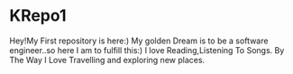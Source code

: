 # KRepo1
Hey!My First repository is here:)
My golden Dream is to be a software engineer..so here I am to fulfill this:)
I love Reading,Listening To Songs.
By The Way I Love Travelling and exploring new places.

